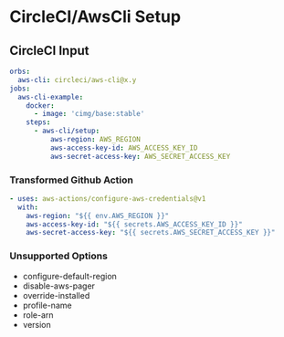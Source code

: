 # CircleCI/AwsCli Setup

## CircleCI Input

```yaml
orbs:
  aws-cli: circleci/aws-cli@x.y
jobs:
  aws-cli-example:
    docker:
      - image: 'cimg/base:stable'
    steps:
      - aws-cli/setup:
          aws-region: AWS_REGION
          aws-access-key-id: AWS_ACCESS_KEY_ID
          aws-secret-access-key: AWS_SECRET_ACCESS_KEY
```

### Transformed Github Action

```yaml
- uses: aws-actions/configure-aws-credentials@v1
  with:
    aws-region: "${{ env.AWS_REGION }}"
    aws-access-key-id: "${{ secrets.AWS_ACCESS_KEY_ID }}"
    aws-secret-access-key: "${{ secrets.AWS_SECRET_ACCESS_KEY }}"
```

### Unsupported Options

- configure-default-region
- disable-aws-pager
- override-installed
- profile-name
- role-arn
- version
